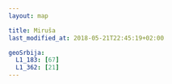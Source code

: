 ```yaml
---
layout: map

title: Miruša
last_modified_at: 2018-05-21T22:45:19+02:00

geoSrbija:
  L1_183: [67]
  L1_362: [21]
---
```

